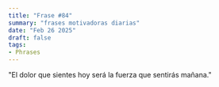 ```yaml
---
title: "Frase #84"
summary: "frases motivadoras diarias"
date: "Feb 26 2025"
draft: false
tags:
- Phrases
---
```


"El dolor que sientes hoy será la fuerza que sentirás mañana."
